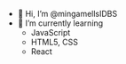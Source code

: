 - 👋 Hi, I’m @mingamellsIDBS
- 🌱 I’m currently learning 
  -  JavaScript
  -  HTML5, CSS
  -  React

<!---
mingamellsIDBS/mingamellsIDBS is a ✨ special ✨ repository because its `README.md` (this file) appears on your GitHub profile.
You can click the Preview link to take a look at your changes.
--->
